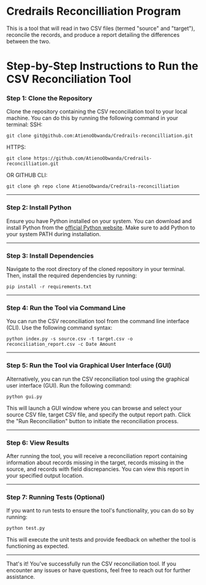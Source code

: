 # Credrails Reconcilliation Program


This is a tool that will read in two CSV files (termed "source" and "target"), reconcile the records, and produce a report detailing the differences between the two.


# Step-by-Step Instructions to Run the CSV Reconciliation Tool

### Step 1: Clone the Repository
Clone the repository containing the CSV reconciliation tool to your local machine. You can do this by running the following command in your terminal:
SSH:
 
 ```
 git clone git@github.com:AtienoObwanda/Credrails-reconcilliation.git
 ```

 HTTPS:
 
 ```
 git clone https://github.com/AtienoObwanda/Credrails-reconcilliation.git
 ```

 OR GITHUB CLI:

 ```
 git clone gh repo clone AtienoObwanda/Credrails-reconcilliation
 ```
---

 ### Step 2: Install Python
Ensure you have Python installed on your system. You can download and install Python from the [official Python website](https://www.python.org/downloads/). Make sure to add Python to your system PATH during installation.

---

### Step 3: Install Dependencies
Navigate to the root directory of the cloned repository in your terminal. Then, install the required dependencies by running:

```
pip install -r requirements.txt
```

---

### Step 4: Run the Tool via Command Line
You can run the CSV reconciliation tool from the command line interface (CLI). Use the following command syntax:

```
python index.py -s source.csv -t target.csv -o reconciliation_report.csv -c Date Amount
```

---

### Step 5: Run the Tool via Graphical User Interface (GUI)
Alternatively, you can run the CSV reconciliation tool using the graphical user interface (GUI). Run the following command:

```
python gui.py
```

This will launch a GUI window where you can browse and select your source CSV file, target CSV file, and specify the output report path. Click the "Run Reconciliation" button to initiate the reconciliation process.

---

### Step 6: View Results
After running the tool, you will receive a reconciliation report containing information about records missing in the target, records missing in the source, and records with field discrepancies. You can view this report in your specified output location.

---

### Step 7: Running Tests (Optional)
If you want to run tests to ensure the tool's functionality, you can do so by running:

```
python test.py
```


This will execute the unit tests and provide feedback on whether the tool is functioning as expected.

---

That's it! You've successfully run the CSV reconciliation tool. If you encounter any issues or have questions, feel free to reach out for further assistance.
